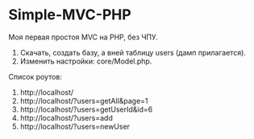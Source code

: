 # Simple-MVC-PHP

Моя первая простоя MVC на PHP, без ЧПУ.

1) Скачать, создать базу, а вней таблицу users (дамп прилагается).
2) Изменить настройки: core/Model.php.

Список роутов:

1) http://localhost/
2) http://localhost/?users=getAll&page=1
3) http://localhost/?users=getUserId&id=6
4) http://localhost/?users=add
5) http://localhost/?users=newUser
